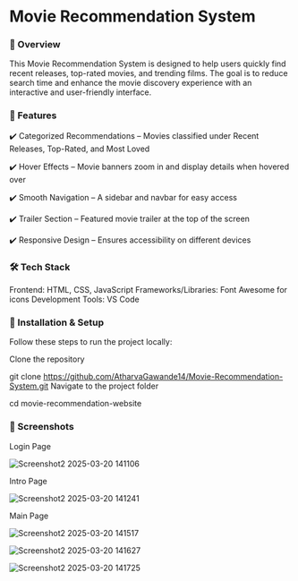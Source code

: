 # Movie Recommendation System
### 📌 Overview
This Movie Recommendation System is designed to help users quickly find recent releases, top-rated movies, and trending films. The goal is to reduce search time and enhance the movie discovery experience with an interactive and user-friendly interface.

### 🌟 Features
✔️ Categorized Recommendations – Movies classified under Recent Releases, Top-Rated, and Most Loved

✔️ Hover Effects – Movie banners zoom in and display details when hovered over

✔️ Smooth Navigation – A sidebar and navbar for easy access

✔️ Trailer Section – Featured movie trailer at the top of the screen

✔️ Responsive Design – Ensures accessibility on different devices

### 🛠️ Tech Stack
Frontend: HTML, CSS, JavaScript
Frameworks/Libraries: Font Awesome for icons
Development Tools: VS Code


### 🚀 Installation & Setup
Follow these steps to run the project locally:

Clone the repository

git clone https://github.com/AtharvaGawande14/Movie-Recommendation-System.git
Navigate to the project folder

cd movie-recommendation-website

### 📸 Screenshots
Login Page

![Screenshot2 2025-03-20 141106](https://github.com/user-attachments/assets/59959bf7-b83a-4fde-821a-b2b269c07773)


Intro Page

![Screenshot2 2025-03-20 141241](https://github.com/user-attachments/assets/b44464c4-a7b0-4663-a875-5cb847b1c8de)


Main Page

![Screenshot2 2025-03-20 141517](https://github.com/user-attachments/assets/6f581055-9034-4831-934f-8e77082b8386)



![Screenshot2 2025-03-20 141627](https://github.com/user-attachments/assets/c8dc7666-be73-4495-bd76-4acebfb8e27a)



![Screenshot2 2025-03-20 141725](https://github.com/user-attachments/assets/3cfefdc8-8708-46d9-9d78-90b275d65b4e)

